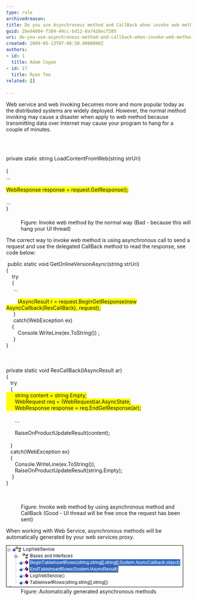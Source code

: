 ```yaml
---
type: rule
archivedreason: 
title: Do you use Asynchronous method and CallBack when invoke web method?
guid: 2be94004-f384-49cc-bd12-8a7428ecf585
uri: do-you-use-asynchronous-method-and-callback-when-invoke-web-method
created: 2009-05-13T07:06:50.0000000Z
authors:
- id: 1
  title: Adam Cogan
- id: 17
  title: Ryan Tee
related: []

---
```



Web service and web invoking becomes more and more popular today as the distributed systems are widely deployed. However, the normal method invoking may cause a disaster when apply to web method because transmitting data over Internet may cause your program to hang for a couple of minutes. 

<br><excerpt class='endintro'></excerpt><br>

  <dl class="badCode">
    <dt style="width:91.56%;height:174px;">private static string LoadContentFromWeb(string strUri) <br>
    <br>
    { <br>
    ... <br>
    <br>
    <span style="background-color:#ffff00;">WebResponse response = request.GetResponse(); </span><br>
    <br>
    ...<br>
    } </dt>
    <dd>Figure: Invoke web method by the normal way (Bad - because this will hang your UI thread) </dd>
</dl>
<p>The correct way to invoke web method is using asynchronous call to send a request and use the delegated CallBack method to read the response, see code below:</p>
<dl class="goodCode">
    <dt style="width:91.4%;height:660px;"> public static void GetOnlineVersionAsync(string strUri) <br>
    { <br>
        try<br>
        {<br>
         ...<br>
    <br>
            <span style="background-color:#ffff00;">IAsyncResult r = request.BeginGetResponse(new AsyncCallback(ResCallBack), request);</span><br>
         }<br>
         catch(WebException ex)<br>
        {<br>
            Console.WriteLine(ex.ToString()) ; <br>
         }<br>
    }<br>
    <br>
    <br>
    <br>
    private static void ResCallBack(IAsyncResult ar)<br>
    {<br>
       try<br>
       {<br>
    <span style="background-color:#ffff00;">      string content = string.Empty;<br>
          WebRequest req = (WebRequest)ar.AsyncState;<br>
          WebResponse response = req.EndGetResponse(ar);</span><br>
    <br>
          ...<br>
    <br>
          RaiseOnProductUpdateResult(content);<br>
    <br>
       }<br>
       catch(WebException ex)<br>
       {<br>
          Console.WriteLine(ex.ToString());<br>
          RaiseOnProductUpdateResult(string.Empty);<br>
        }<br>
    } </dt>
    <dd>Figure: Invoke web method by using asynchronous method and CallBack (Good - UI thread will be free once the request has been sent) </dd>
</dl>
<p>When working with Web Service, asynchronous methods will be automatically generated by your web services proxy.</p>
<dl class="image">
    <dt><img alt="" style="border-bottom:0px solid;border-left:0px solid;border-top:0px solid;border-right:0px solid;" border="0" src="AsyncCallBack-Rulest1.gif" /> </dt>
    <dd>Figure: Automatically generated asynchronous methods</dd>
</dl>



